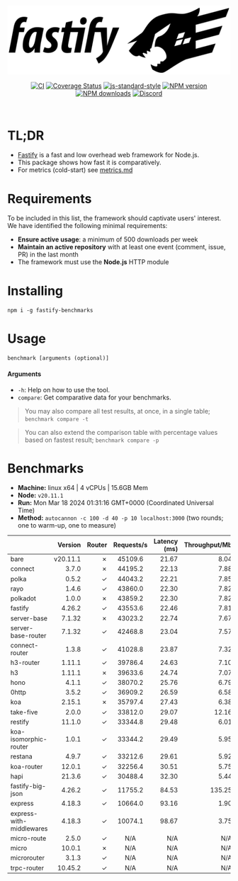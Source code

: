 <div align="center">
  <img src="https://github.com/fastify/graphics/raw/HEAD/fastify-landscape-outlined.svg" width="650" height="auto"/>
</div>

<div align="center">

[![CI](https://github.com/fastify/fastify/workflows/ci/badge.svg)](https://github.com/fastify/fastify/actions/workflows/ci.yml)
[![Coverage Status](https://coveralls.io/repos/github/fastify/fastify/badge.svg?branch=master)](https://coveralls.io/github/fastify/fastify?branch=master)
[![js-standard-style](https://img.shields.io/badge/code%20style-standard-brightgreen.svg?style=flat)](http://standardjs.com/)
[![NPM version](https://img.shields.io/npm/v/fastify.svg?style=flat)](https://www.npmjs.com/package/fastify)
[![NPM downloads](https://img.shields.io/npm/dm/fastify.svg?style=flat)](https://www.npmjs.com/package/fastify) [![Discord](https://img.shields.io/discord/725613461949906985)](https://discord.gg/fastify)

</div>
<br />

# TL;DR

* [Fastify](https://github.com/fastify/fastify) is a fast and low overhead web framework for Node.js.
* This package shows how fast it is comparatively.
* For metrics (cold-start) see [metrics.md](./METRICS.md)

# Requirements

To be included in this list, the framework should captivate users' interest. We have identified the following minimal requirements:
- **Ensure active usage**: a minimum of 500 downloads per week
- **Maintain an active repository** with at least one event (comment, issue, PR) in the last month
- The framework must use the **Node.js** HTTP module

# Installing

```
npm i -g fastify-benchmarks
```

# Usage

```
benchmark [arguments (optional)]
```

#### Arguments

* `-h`: Help on how to use the tool.
* `compare`: Get comparative data for your benchmarks.

> You may also compare all test results, at once, in a single table; `benchmark compare -t`

> You can also extend the comparison table with percentage values based on fastest result; `benchmark compare -p`
# Benchmarks

* __Machine:__ linux x64 | 4 vCPUs | 15.6GB Mem
* __Node:__ `v20.11.1`
* __Run:__ Mon Mar 18 2024 01:31:16 GMT+0000 (Coordinated Universal Time)
* __Method:__ `autocannon -c 100 -d 40 -p 10 localhost:3000` (two rounds; one to warm-up, one to measure)

|                          | Version  | Router | Requests/s | Latency (ms) | Throughput/Mb |
| :--                      | --:      | --:    | :-:        | --:          | --:           |
| bare                     | v20.11.1 | ✗      | 45109.6    | 21.67        | 8.04          |
| connect                  | 3.7.0    | ✗      | 44195.2    | 22.13        | 7.88          |
| polka                    | 0.5.2    | ✓      | 44043.2    | 22.21        | 7.85          |
| rayo                     | 1.4.6    | ✓      | 43860.0    | 22.30        | 7.82          |
| polkadot                 | 1.0.0    | ✗      | 43859.2    | 22.30        | 7.82          |
| fastify                  | 4.26.2   | ✓      | 43553.6    | 22.46        | 7.81          |
| server-base              | 7.1.32   | ✗      | 43023.2    | 22.74        | 7.67          |
| server-base-router       | 7.1.32   | ✓      | 42468.8    | 23.04        | 7.57          |
| connect-router           | 1.3.8    | ✓      | 41028.8    | 23.87        | 7.32          |
| h3-router                | 1.11.1   | ✓      | 39786.4    | 24.63        | 7.10          |
| h3                       | 1.11.1   | ✗      | 39633.6    | 24.74        | 7.07          |
| hono                     | 4.1.1    | ✓      | 38070.2    | 25.76        | 6.79          |
| 0http                    | 3.5.2    | ✓      | 36909.2    | 26.59        | 6.58          |
| koa                      | 2.15.1   | ✗      | 35797.4    | 27.43        | 6.38          |
| take-five                | 2.0.0    | ✓      | 33812.0    | 29.07        | 12.16         |
| restify                  | 11.1.0   | ✓      | 33344.8    | 29.48        | 6.01          |
| koa-isomorphic-router    | 1.0.1    | ✓      | 33344.2    | 29.49        | 5.95          |
| restana                  | 4.9.7    | ✓      | 33212.6    | 29.61        | 5.92          |
| koa-router               | 12.0.1   | ✓      | 32256.4    | 30.51        | 5.75          |
| hapi                     | 21.3.6   | ✓      | 30488.4    | 32.30        | 5.44          |
| fastify-big-json         | 4.26.2   | ✓      | 11755.2    | 84.53        | 135.25        |
| express                  | 4.18.3   | ✓      | 10664.0    | 93.16        | 1.90          |
| express-with-middlewares | 4.18.3   | ✓      | 10074.1    | 98.67        | 3.75          |
| micro-route              | 2.5.0    | ✓      | N/A        | N/A          | N/A           |
| micro                    | 10.0.1   | ✗      | N/A        | N/A          | N/A           |
| microrouter              | 3.1.3    | ✓      | N/A        | N/A          | N/A           |
| trpc-router              | 10.45.2  | ✓      | N/A        | N/A          | N/A           |
